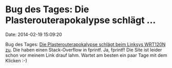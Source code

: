 Bug des Tages: Die Plasterouterapokalypse schlägt \...
======================================================

Date: 2014-02-19 15:09:20

Bug des Tages: [Die Plasterouterapokalypse schlägt beim Linksys WRT120N
zu](http://www.devttys0.com/2014/02/wrt120n-fprintf-stack-overflow/).
Die haben einen Stack-Overflow in fprintf. Ja, fprintf! Die Site ist
leider schon vor meinem Link drauf lahm. Wartet am besten ein paar Tage
mit dem Klicken :-)
